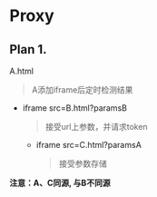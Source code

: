 # Proxy

## Plan 1.

A.html
  > A添加iframe后定时检测结果
  - iframe src=B.html?paramsB
    > 接受url上参数，并请求token
    - iframe src=C.html?paramsA
      > 接受参数存储

**注意：A、C同源, 与B不同源**
